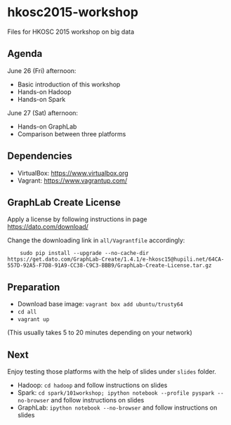 # hkosc2015-workshop

Files for HKOSC 2015 workshop on big data

## Agenda

June 26 (Fri) afternoon:

* Basic introduction of this workshop
* Hands-on Hadoop
* Hands-on Spark

June 27 (Sat) afternoon:

* Hands-on GraphLab
* Comparison between three platforms

## Dependencies

* VirtualBox: https://www.virtualbox.org
* Vagrant: https://www.vagrantup.com/

## GraphLab Create License

Apply a license by following instructions in page
<https://dato.com/download/>

Change the downloading link in `all/Vagrantfile` accordingly:

```
	sudo pip install --upgrade --no-cache-dir https://get.dato.com/GraphLab-Create/1.4.1/e-hkosc15@hupili.net/64CA-557D-92A5-F7D8-91A9-CC38-C9C3-BBB9/GraphLab-Create-License.tar.gz
```

## Preparation

* Download base image: `vagrant box add ubuntu/trusty64`
* `cd all`
* `vagrant up`

(This usually takes 5 to 20 minutes depending on your network)

## Next

Enjoy testing those platforms with the help of slides under `slides` folder.

* Hadoop: `cd hadoop` and follow instructions on slides
* Spark: `cd spark/101workshop; ipython notebook --profile pyspark --no-browser` and follow instructions on slides
* GraphLab: `ipython notebook --no-browser` and follow instructions on slides

